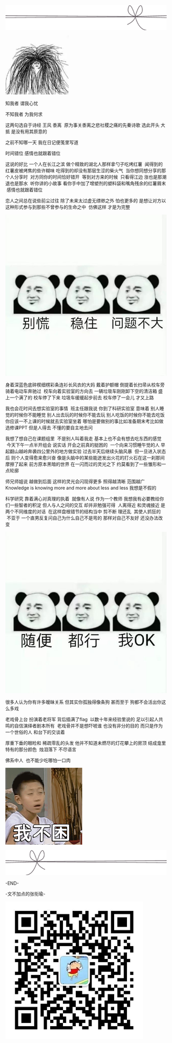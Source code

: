 ![](./images/img_001.png)

![](./images/img_002.jpeg)

知我者 谓我心忧

不知我者 为我何求

这两句选自于诗经 王风 黍离  原为事关黍离之悲社稷之痛的先秦诗歌 选此开头 大抵 是没有用其原意的

之前不知哪一天 我在日记便笺里写道

时间错位 感情也就跟着错位

这说的好比 一个人在长江之滨 做个精致的湖北人那样拿勺子吃烤红薯  闻得到的红薯皮被烤焦的些许糊味 吃得到的却没有那层生涩的柴火气  当你想同想分享的那个人分享时  对方同你的时间恰好错开  等到对方来的时候  只看得江边 涨也是那潮 退也是那水  听你讲的小故事 看你手中加了增塑剂的塑料袋和嘴角残余的红薯屑末  感情也就跟着错位

恋人之间总在说些前尘过往 除了未来太过虚无缥缈之外 怕也更多的 是想让对方以这种形式参与到那些不曾参与的生命之中  仿佛这样 才是为完整

![](./images/img_003.jpeg)

身着深蓝色底碎楔细楞彩条连衫长风衣的大妈 戴着护额帽 倒提着长扫帚从校车旁骑着电动车奔驰过  校车向着实验室的方向去 一辆垃圾车刚刚卸下空的清洁箱 盛上一个满了的 校车停了下来 垃圾车缓缓起步前去 校车停了一会儿 才又上路

我也会花时间去想实验室的事情  班主任跟我说 你到了科研实验室 意味着 别人睡觉的时候你不能睡觉 别人出去玩的时候你不能去玩 别人吃饭的时候你不能去吃饭 你应该一不上课的时候就去实验室坐着 哪怕是要做别的事比如准备期末考比如做选修课PPT 但是人得去 不懂的要自主地去问

我想了想自己在课题组里  不是别人叫着我走 基本上也不会有想去吃东西的感觉  今天下午一点半开组会 说实话 开会之前真的挺困的  一个向来习惯睡午觉的人 早起翻山越岭奔袭四公里外的地方做实验 过去半天后继续头脑风暴  但一旦进入状态后 则个人变得愈来愈兴奋 像是头脑中的某些能迸发出火花的打火石在这一刹那间摩擦了起来 前方原本黑暗的世界 在一闪而过的灵光之下 约莫看到了一些雏形和一点轮廓

师兄师姐说 越做到后面 这样的灵光会闪现得更多 照得越清晰 范围越广 Knowledge is knowing more and more about less and less 我想是不假的

科学研究 靠着满心对真理的执着  就像有人说 作为一个教师 我想我有必要教给你们一些智者的积淀 但人与人之间的交互 却并非勉强可得  人离得近 和灵魂接近 是两个不同维度的对话  在这样盘根错节的结构当中 剪不断 理还乱  其使人抓狂的  不亚于 一个直男反复问自己为什么自己不是弯的 那样对自己不友好 还没办法改变

![](./images/img_004.jpeg)

很多人认为你有许多暧昧关系 但其实你孤独得像条狗 甚而至于 狗都不会活出你这么多戏

老戏骨上台 扮演着老将军 背后插满了flag  以数十年来经验里说的 足以引起人共鸣的自信演绎者剧本所有  老戏骨并不是想吓唬谁 也没有非分的目的 而只是作为一个世俗的人 和台下的交谈着

厚重下垂的眼睑和 稀疏零乱的头发 他并不知道未燃尽的灯花攀上的房顶 结成龛里特有的那分颜色  烛泪落下 不尽语言

佛系中人  也不能少吃哪怕一口肉

![](./images/img_005.gif)

![](./images/img_006.png)

-END-

-文不加点的张衔瑜-

![](./images/img_007.jpeg)

